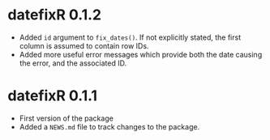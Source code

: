 # datefixR 0.1.2

* Added `id` argument to `fix_dates()`. If not explicitly stated, the first
  column is assumed to contain row IDs.
* Added more useful error messages which provide both the date causing the
  error, and the associated ID. 

# datefixR 0.1.1

* First version of the package
* Added a `NEWS.md` file to track changes to the package.

